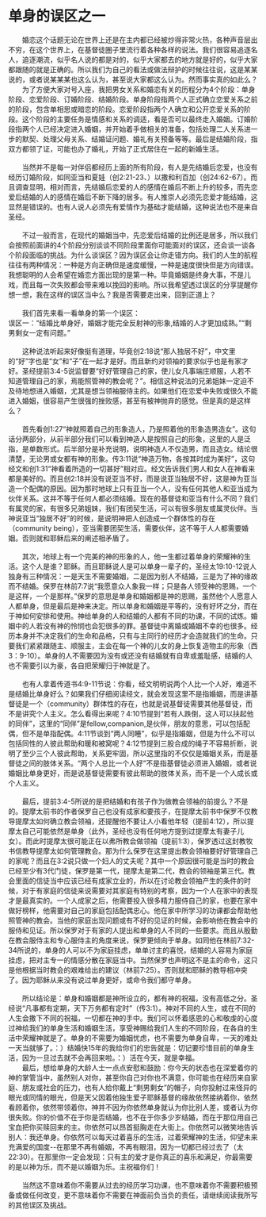 # 单身的误区之一



<p>　　婚恋这个话题无论在世界上还是在主内都已经被炒得非常火热，各种声音层出不穷，在这个世界上，在基督徒圈子里流行着各种各样的说法。我们很容易追逐名人，追逐潮流，似乎名人说的都是对的，似乎大家都去的地方就是好的，似乎大家都跟随的就是正确的。所以我们为自己的看法或做法辩护的时候往往说，这是某某说的，或者说某某某也这么认为，甚至说大家都这么认为。然而事实真的如此么？<br />
　　为了方便大家对号入座，我把男女关系和婚恋有关的历程分为4个阶段：单身阶段、恋爱阶段、订婚阶段、结婚阶段。单身阶段指两个人正式确立恋爱关系之前的阶段，包含单相思或暗恋的阶段。恋爱阶段指两个人确立和公开恋爱关系的阶段。这个阶段的主要任务是情感和关系的调适，看是否可以最终走入婚姻。订婚阶段指两个人已经决定进入婚姻，并开始着手做相关的准备，包括处理二人关系进一步的默契、处理父母关系、结婚证问题、婚礼有关预备等等。最后是结婚阶段，指双方都领了证，可能也办了婚礼，开始了正式居住在一起的新婚生活。<br />
&nbsp;<br />
　　当然并不是每一对伴侣都经历上面的所有阶段，有人是先结婚后恋爱，也没有经历订婚阶段，如同亚当和夏娃（创2:21-23、）以撒和利百加（创24:62-67）。而且调查显明，相对而言，先结婚后恋爱的人的感情在婚后不断上升的较多，而先恋爱后结婚的人的感情在婚后不断下降的居多。有人推崇人必须先恋爱才能结婚，这显然是错误的。也有人说人必须先有爱情作为基础才能结婚，这种说法也不是来自圣经。<br />
&nbsp;<br />
　　不过一般而言，在现代的婚姻当中，先恋爱后结婚的比例还是居多，所以我们会按照前面讲的4个阶段分别谈谈不同阶段里面你可能面对的误区，还会谈一谈各个阶段面临的挑战。为什么谈误区？因为误区会让你走错方向。我们的人生的航程往往有两种情况：一种是方向正确但是速度缓慢，一种是速度很快但是方向错误。我想聪明的人会希望在婚恋方面出现的是第一种。毕竟婚姻是终身大事，不是儿戏，而且每一次失败都会带来难以挽回的影响。所以我希望透过误区的分享提醒你想一想，我在这样的误区当中么？我是否需要走出来，回到正道上？<br />
&nbsp;<br />
　　我们首先来看一看单身的第一个误区：<br />
误区一：“结婚比单身好，婚姻才能完全反射神的形象,结婚的人才更加成熟。”“剩男剩女一定有问题。”<br />
&nbsp;<br />
　　这种说法听起来好像挺有道理，毕竟创2:18说“那人独居不好”，中文里的“好”字也是“女”和“子”在一起才是好。而且新约对领袖的要求似乎也是有家才好。圣经提前3:4-5说监督要“好好管理自己的家，使儿女凡事端庄顺服，人若不知道管理自己的家，焉能照管神的教会呢？”。相信这种说法的兄弟姐妹一定迫不及待地想进入婚姻，尤其是想当领袖服侍主的。如果他们在恋爱中失败或很久不能进入婚姻，很容易产生很强的挫败感，甚至有被神抛弃的感觉。但是真的是这样么？<br />
&nbsp;<br />
　　首先看创1:27“神就照着自己的形象造人，乃是照着他的形象造男造女”。这句话分两部分，从前半部分我们可以看到神造人是按照自己的形象，这里的人是泛指，是单数形式。后半部分是补充说明，说明神造人不仅造男，而且造女。结论很清楚，无论男或女都有神的形象。传3:11说“神造万物，各按其时成为美好”，这句经文和创1:31“神看着所造的一切甚好”相对应。经文告诉我们男人和女人在神看来都是美好的。而且创2:18并没有说亚当不好，而是说亚当独居不好，这是神为亚当造一个配偶的原因。因为那时地球上只有亚当一个人，没有任何其他人和亚当成为伙伴关系。这并不等于任何人都必须结婚。现在的基督徒和亚当有什么不同？我们有属灵的家，有很多兄弟姐妹，我们有团契生活，可以有很多朋友或属灵伙伴。当神说亚当“独居不好”的时候，是说明神把人创造成一个群体性的存在（community&nbsp;being），亚当需要团契生活，需要伙伴，这不等于人人都需要婚姻。否则就和耶稣后来的阐述相矛盾了。<br />
&nbsp;<br />
　　其次，地球上有一个完美的神的形象的人，他一生都过着单身的荣耀神的生活。这个人是谁？耶稣。而且耶稣说人是可以单身一辈子的，圣经太19:10-12说人独身有三种情况：一是天生不需要婚姻，二是因为别人不结婚，三是为了神的缘故而不结婚。保罗在林前7:7说“我愿意众人象我一样；只是各人领受神的恩赐，一个是这样，一个是那样。”保罗的意思是单身和婚姻都是神的恩赐，虽然他个人愿意人人都单身，但是最后是神来决定。所以单身和婚姻是平等的，没有好坏之分，而在于神如何安排和使用。神给单身的人和结婚的人都有不同的功课，不同的试炼。婚姻中的人若没有神的怜悯也会犯很多的罪。基督徒中离婚或婚姻不幸的也很多。经历本身并不决定我们的生命和品格，只有与主同行的经历才会造就我们的生命。只要我们紧紧跟随主、顺服主，主会在每一个神的儿女的身上恢复造物主的形象（西3：9-10）。单身的人不需要因为没有或还没有结婚就有自卑或羞耻感，结婚的人也不需要引以为豪，各自把荣耀归于神就是了。<br />
&nbsp;<br />
　　也有人拿着传道书4:9-11节说：你看，经文明明说两个人比一个人好，难道不是结婚比单身好么？如果我们仔细阅读经文，就会发现这里不是指婚姻，而是讲基督徒是一个（community）群体性的存在，也就是说基督徒需要其他基督徒，而不是讲究个人主义。怎么看得出来呢？4:10节提到“若有人跌倒，这人可以扶起他的同伴”，这里的“同伴”是fellow,companion,是伙伴，朋友的意思，可以包括配偶，但不是单指配偶。4:11节谈到“两人同睡”，似乎是指婚姻，但是为什么不可以包括同性的人彼此帮助和暖和被窝呢？4:12节提到三股合成的绳子不容易折断，说明了至少三个人彼此帮助，关系更牢固，所以这里指的不仅仅是婚姻关系，而是基督徒之间的肢体关系。“两个人总比一个人好”不是指基督徒必须进入婚姻，或者说婚姻比单身更好，而是说基督徒需要有彼此帮助的肢体关系，而不是一个人成长或个人主义。<br />
&nbsp;<br />
　　最后，提前3:4-5所说的是把结婚和有孩子作为做教会领袖的前提么？不是的。提摩太前书的作者保罗自己也没有成家和要孩子，在提摩太前书中保罗不仅教导提摩太如何确立教会领袖，还提醒他不要让人小看他年轻（提前4:12），所以提摩太自己可能依然是单身（此外，圣经也没有任何地方提到过提摩太有妻子儿女）。而此时提摩太很可能正在以弗所教会做领袖（提前1:3），保罗透过这封教牧书信教导提摩太如何管理教会。那为什么保罗在这里提出教会领袖要好好管理自己的家呢？而且在3:2说只做一个妇人的丈夫呢？其中一个原因很可能是当时的教会已经至少有3代门徒，保罗是第一代，提摩太是第二代，教会的领袖是第三代。教会里面的信徒当中应该已经有成家立业的，所以在讨论教会领袖产生的条件的时候，对于有家庭的信徒来说需要对其家庭有特别的考察，因为一个人在家中的表现才是最真实的。一个人成家之后，他需要投入很多精力服侍自己的家，也要在家中做好榜样，他需要对自己的家庭包括配偶忠心。他在家中所学习的功课都会帮助他照管神的教会。当他的家庭出现问题或有不好的见证的时候，会影响他在教会中的服侍和见证。所以保罗对于有家的人提出和单身的人不同的一些要求。而且从殷勤在教会服侍主和专心服侍主的角度来说，保罗更倾向于单身。如同他在林前7:32-34所说的，单身的人可以不为家庭挂虑，单单讨主的喜悦，结婚的人容易为家庭挂虑，把对主专一的情感分散在家庭当中。当然保罗也声明这不是主的命令，这只是他根据当时教会的艰难给出的建议（林前7:25）。否则就和耶稣的教导相冲突了。因为耶稣从来没有说过单身更好，或命令我们都守单身。<br />
&nbsp;<br />
　　所以结论是：单身和婚姻都是神所设立的，都有神的祝福，没有高低之分。圣经说“凡事都有定期，天下万务都有定时”（传3:1）。神对不同的人生，或在不同的人生会撒下不同的祝福，一切都在神的手中。我们可以怀着感恩的心和敬虔的心度过神给我们的单身生活和婚姻生活，享受神赐给我们人生的不同阶段，在各自的生活中荣耀神就是了。单身的不需要为婚姻忧虑，也不需要为单身自卑，一天的难处一天当就够了。：）结婚快15年的我给你们的忠告就是：切记要珍惜目前的单身生活，因为一旦过去就不会再回来啦。：）活在今天，就是幸福。<br />
　　最后，想给单身的大龄人士一点点安慰和鼓励：你今天的状态也在深爱着你的神的掌管当中，虽然别人对你，甚至你自己对你也不满意，你可能也在经历来自家庭、朋友或社会的压力，也有人给你戴上“剩男剩女”的帽子，向你投射过来怪异的眼光或同情的眼光，但是天父因着他独生爱子耶稣基督的缘故依然接纳着你，依然看顾着你，依然带领着你，神并不因为你依然单身就认为你比别人差，或者认为你很失败。你的价值不在于你是否结婚，也不在于你多少岁结婚，而在于那位用自己宝血把你买赎回来的主。你依然可以昂首挺胸走在大街上。你依然可以微笑地告诉别人：我还单身。你依然可以每天过着喜乐的生活，过着荣耀神的生活，仰望未来充满爱的国度--在那里不再有婚姻，不再有眼泪，因为一切都已经过去了（太22:30）。在那里你一定会发现：只有主的爱才是你真正的喜乐和满足，你最需要的是以神为乐，而不是以婚姻为乐。主祝福你们！<br />
&nbsp;<br />
　　当然这不意味着你不需要从过去的经历学习功课，也不意味着你不需要积极预备或做任何改变，更不意味着你不需要在神面前负当负的责任，请继续阅读我所写的其他误区及挑战。</p>